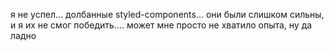 я не успел... долбанные styled-components... они были слишком сильны, и я их не смог победить.... может мне просто не хватило опыта, ну да ладно
